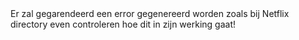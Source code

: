 <ERROR>
Er zal gegarendeerd een error gegenereerd worden zoals bij Netflix directory even controleren hoe dit in zijn werking gaat! 

<Stappenplan>